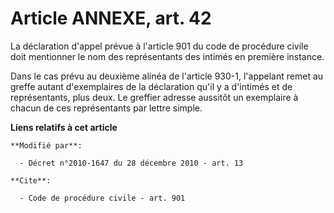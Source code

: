 # Article ANNEXE, art. 42

La déclaration d'appel prévue à l'article 901 du code de procédure civile doit mentionner le nom des représentants des
intimés en première instance.

Dans le cas prévu au deuxième alinéa de l'article 930-1, l'appelant remet au greffe autant d'exemplaires de la déclaration
qu'il y a d'intimés et de représentants, plus deux. Le greffier adresse aussitôt un exemplaire à chacun de ces représentants
par lettre simple.

**Liens relatifs à cet article**

	**Modifié par**:

	  - Décret n°2010-1647 du 28 décembre 2010 - art. 13

	**Cite**:

	  - Code de procédure civile - art. 901
